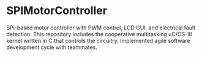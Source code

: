 # SPIMotorController
SPi-based motor controller with PWM control, LCD GUI, and electrical fault detection. This repository includes the cooperative multitasking uC/OS-III kernel written in C that controls the circuitry. Implemented agile software development cycle with teammates.
